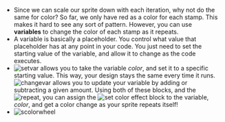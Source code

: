 - Since we can scale our sprite down with each iteration, why not do the same for color? So far, we only have red as a color for each stamp. This makes it hard to see any sort of pattern. However, you can use **variables** to change the color of each stamp as it repeats.
- A variable is basically a placeholder. You control what value that placeholder has at any point in your code. You just need to set the starting value of the variable, and allow it to change as the code executes.
- ![setvar](./img/setvar.png) allows you to take the variable _color_, and set it to a specific starting value. This way, your design stays the same every time it runs. ![changevar](./img/changevar.png) allows you to update your variable by adding or subtracting a given amount. Using both of these blocks, and the ![repeat](./img/repeat.png), you can assign the ![set color effect](./img/setcoloreffect.png) block to the variable, _color_, and get a color change as your sprite repeats itself!
- ![scolorwheel](./img/colorwheel.png)
